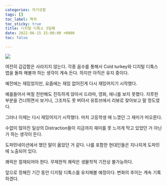 ```yaml
---
categories: 자기성찰
tags: []
toc_label: 목차
toc_sticky: true
title: 디지털 디톡스 3일째
date: 2022-06-15 15:00:00 +0000
toc: false

---
```

![](/blog/assets/images/coldturkey-1.PNG)

여전히 갑갑함은 사라지지 않는다. 각종 꼼수를 통해서 Cold turkey와 디지털 디톡스 앱을 돌파 해볼까 하는 생각이 계속 든다. 하지만 아직은 유지 중이다.

예전에는 재밌었지만, 요즘에는 재밌 없어진게 다시 재밌어지기 시작했다.

예를들어서 며칠 전만해도 진득하게 앉아서 드라마, 영화, 애니를 보지 못했다. 지루한 부분을 건너뛰면서 보거나, 그조차도 못 버텨서 유튜브에서 리뷰로 찾아보고 말 정도였다.

그러나 이제는 다시 재밌어지기 시작했다. 마치 고등학생 때 느꼈던 그 재미가 떠오른다.

수없이 많아진 일상의 Distraction들이 지금까지 재미를 못 느끼게 막고 있었던 거 아닌가 하는 생각이 든다.

도파민네이션에서 했던 말이 옳았던 거 같다. 나를 포함한 현대인들은 지나치게 도파민에 노출되어 있다.

쾌락은 절제되어야 한다. 무제한적 쾌락은 생물학적 기전상 불가능하다.

앞으로 정해진 기간 동안 디지털 디톡스를 유지해볼 예정이다. 변화의 추이는 계속 기록하겠다.